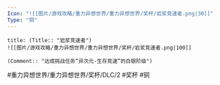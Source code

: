 ```yaml
---
Icon: "![[图片/游戏攻略/重力异想世界/重力异想世界/奖杯/岩浆竞速者.png|30]]"
Type: "铜"
---
```

```ad-common-bronze-trophy
title: (Title:: "岩浆竞速者")
![[图片/游戏攻略/重力异想世界/重力异想世界/奖杯/岩浆竞速者.png|100]]

(Comment:: "达成挑战任务“异次元-生存竞速”的白银阶级")
```

#重力异想世界/重力异想世界/奖杯/DLC/2 #奖杯 #铜
